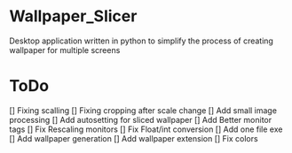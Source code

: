 # Wallpaper_Slicer
Desktop application written in python to simplify the process of creating wallpaper for multiple screens



# ToDo
[] Fixing scalling
[] Fixing cropping after scale change
[] Add small image processing
[] Add autosetting for sliced wallpaper
[] Add Better monitor tags
[] Fix Rescaling monitors
[] Fix Float/int conversion
[] Add one file exe
[] Add wallpaper generation 
[] Add wallpaper extension
[] Fix colors
